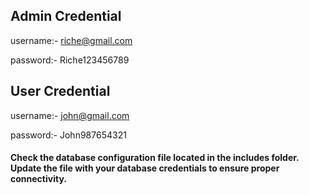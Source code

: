 ## Admin Credential

username:- riche@gmail.com

password:- Riche123456789

## User Credential

username:- john@gmail.com

password:- John987654321


#### Check the database configuration file located in the includes folder. Update the file with your database credentials to ensure proper connectivity.
